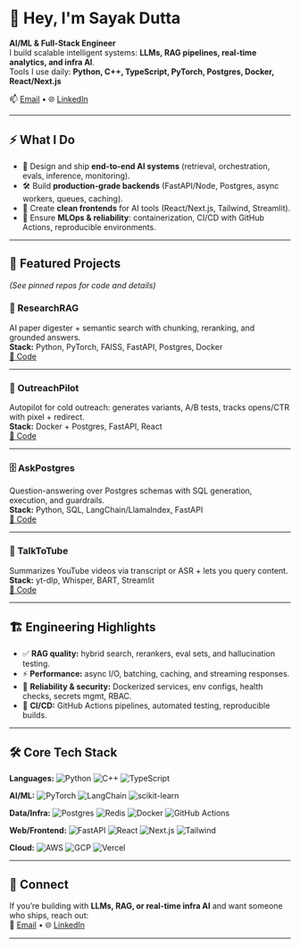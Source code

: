 # 👋 Hey, I'm Sayak Dutta  

**AI/ML & Full-Stack Engineer**  
I build scalable intelligent systems: **LLMs, RAG pipelines, real-time analytics, and infra AI**.  
Tools I use daily: **Python, C++, TypeScript, PyTorch, Postgres, Docker, React/Next.js**  

📫 [Email](mailto:sduttan598@gmail.com) • 🌐 [LinkedIn](https://linkedin.com/in/sayakdutta)

---

## ⚡ What I Do
- 🚀 Design and ship **end-to-end AI systems** (retrieval, orchestration, evals, inference, monitoring).  
- 🛠 Build **production-grade backends** (FastAPI/Node, Postgres, async workers, queues, caching).  
- 🎨 Create **clean frontends** for AI tools (React/Next.js, Tailwind, Streamlit).  
- 🔄 Ensure **MLOps & reliability**: containerization, CI/CD with GitHub Actions, reproducible environments.  

---

## 📌 Featured Projects  
*(See pinned repos for code and details)*  

### 🔬 ResearchRAG  
AI paper digester + semantic search with chunking, reranking, and grounded answers.  
**Stack:** Python, PyTorch, FAISS, FastAPI, Postgres, Docker  
[🔗 Code](https://github.com/SayakDut/ResearchRAG)  

---

### 📡 OutreachPilot  
Autopilot for cold outreach: generates variants, A/B tests, tracks opens/CTR with pixel + redirect.  
**Stack:** Docker + Postgres, FastAPI, React  
[🔗 Code](https://github.com/SayakDut/OutreachPilot)  

---

### 🗄 AskPostgres  
Question-answering over Postgres schemas with SQL generation, execution, and guardrails.  
**Stack:** Python, SQL, LangChain/LlamaIndex, FastAPI  
[🔗 Code](https://github.com/SayakDut/AskPostgres)  

---

### 🎥 TalkToTube  
Summarizes YouTube videos via transcript or ASR + lets you query content.  
**Stack:** yt-dlp, Whisper, BART, Streamlit  
[🔗 Code](https://github.com/SayakDut/TalkToTube)  

---

## 🏗 Engineering Highlights
- ✅ **RAG quality:** hybrid search, rerankers, eval sets, and hallucination testing.  
- ⚡ **Performance:** async I/O, batching, caching, and streaming responses.  
- 🔐 **Reliability & security:** Dockerized services, env configs, health checks, secrets mgmt, RBAC.  
- 🔄 **CI/CD:** GitHub Actions pipelines, automated testing, reproducible builds.  

---

## 🛠 Core Tech Stack  
**Languages:** ![Python](https://img.shields.io/badge/-Python-3670A0?style=flat&logo=python&logoColor=ffdd54) ![C++](https://img.shields.io/badge/-C++-00599C?style=flat&logo=c%2B%2B&logoColor=white) ![TypeScript](https://img.shields.io/badge/-TypeScript-007ACC?style=flat&logo=typescript&logoColor=white)  

**AI/ML:** ![PyTorch](https://img.shields.io/badge/-PyTorch-EE4C2C?style=flat&logo=pytorch&logoColor=white) ![LangChain](https://img.shields.io/badge/-LangChain-3ECF8E?style=flat) ![scikit-learn](https://img.shields.io/badge/-ScikitLearn-F7931E?style=flat&logo=scikit-learn&logoColor=white)  

**Data/Infra:** ![Postgres](https://img.shields.io/badge/-Postgres-316192?style=flat&logo=postgresql&logoColor=white) ![Redis](https://img.shields.io/badge/-Redis-DC382D?style=flat&logo=redis&logoColor=white) ![Docker](https://img.shields.io/badge/-Docker-2496ED?style=flat&logo=docker&logoColor=white) ![GitHub Actions](https://img.shields.io/badge/-GitHub%20Actions-2088FF?style=flat&logo=github-actions&logoColor=white)  

**Web/Frontend:** ![FastAPI](https://img.shields.io/badge/-FastAPI-005571?style=flat&logo=fastapi) ![React](https://img.shields.io/badge/-React-20232a?style=flat&logo=react&logoColor=61DAFB) ![Next.js](https://img.shields.io/badge/-Next.js-000000?style=flat&logo=next.js&logoColor=white) ![Tailwind](https://img.shields.io/badge/-TailwindCSS-38B2AC?style=flat&logo=tailwind-css&logoColor=white)  

**Cloud:** ![AWS](https://img.shields.io/badge/-AWS-FF9900?style=flat&logo=amazonaws&logoColor=white) ![GCP](https://img.shields.io/badge/-GCP-4285F4?style=flat&logo=google-cloud&logoColor=white) ![Vercel](https://img.shields.io/badge/-Vercel-000000?style=flat&logo=vercel&logoColor=white)  

---

## 🤝 Connect
If you’re building with **LLMs, RAG, or real-time infra AI** and want someone who ships, reach out:  
📧 [Email](mailto:sduttan598@gmail.com) • 🌐 [LinkedIn](https://linkedin.com/in/sayakdutta)  

---
